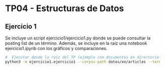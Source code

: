 # TP04 - Estructuras de Datos
## Ejercicio 1
Se incluye un script ejercicio1/ejercicio1.py donde se puede consultar la posting list de un término. Además, se incluye en la raíz una notebook ejercicio1.ipynb con los gráficos y comparaciones.
```bash
#  Ejecutar desde la raíz del TP (ejemplo con documentos en directorio /datos)
python3 -m ejercicio1.ejercicio1 --corpus-path datos/en/articles --termino president
```